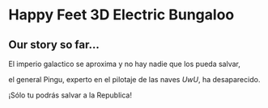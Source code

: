 # Happy Feet 3D Electric Bungaloo

## Our story so far...
El imperio galactico se aproxima y no hay nadie que los pueda salvar,

el general Pingu, experto en el pilotaje de las naves _UwU_, ha desaparecido.

¡Sólo tu podrás salvar a la Republica!